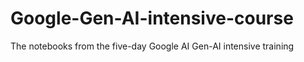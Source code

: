 # Google-Gen-AI-intensive-course
The notebooks from the five-day Google AI Gen-AI intensive training
